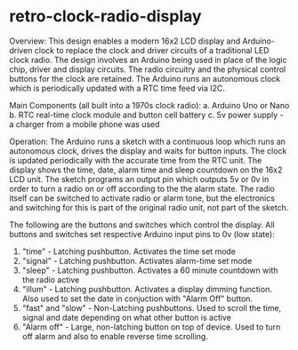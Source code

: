 # retro-clock-radio-display
Overview:
This design enables a modern 16x2 LCD display and Arduino-driven clock to replace the clock and driver circuits of a traditional LED clock radio.
The design involves an Arduino being used in place of the logic chip, driver and display circuits.
The radio circuitry and the physical control buttons for the clock are retained.
The Arduino runs an autonomous clock which is periodically updated with a RTC time feed via I2C.

Main Components (all built into a 1970s clock radio):
a. Arduino Uno or Nano
b. RTC real-time clock module and button cell battery
c. 5v power supply - a charger from a mobile phone was used

Operation:
The Arduino runs a sketch with a continuous loop which runs an autonomous clock, drives the display and waits for button inputs.
The clock is updated periodically with the accurate time from the RTC unit.
The display shows the time, date, alarm time and sleep countdown on the 16x2 LCD unit. 
The sketch programs an output pin which outputs 5v or 0v in order to turn a radio on or off according to the the alarm state.
The radio itself can be switched to activate radio or alarm tone, but the electronics and switching for this is part of the original radio unit, not part of the sketch.

The following are the buttons and switches which control the display. All buttons and switches set 
respective Arduino input pins to 0v (low state):
1. "time" - Latching pushbutton. Activates the time set mode
2. "signal" - Latching pushbutton. Activates alarm-time set mode
3. "sleep" - Latching pushbutton. Activates a 60 minute countdown with the radio active
4. "illum" - Latching pushbutton. Activates a display dimming function. Also used to set the date in conjuction with "Alarm Off" button.
5. "fast" and "slow" - Non-Latching pushbuttons. Used to scroll the time, signal and date depending on what other button is active
6. "Alarm off" - Large, non-latching button on top of device. Used to turn off alarm and also to enable reverse time scrolling.
